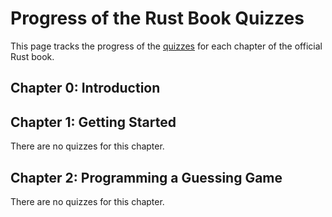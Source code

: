 # Progress of the Rust Book Quizzes

This page tracks the progress of the [quizzes](/rust-book-quizzes/introduction) for each chapter of the official Rust book.

## Chapter 0: Introduction

<QuizProgress
  :ids="['quiz-sample1','quiz-sample2','quiz-sample3']"
  :titles="['Sample Question 1: True or False','Sample Question 2: Multiple Choice','Sample Question 3: Multiple Choice with Multiple Answers']"
  :relativePaths="['introduction']"
  />

## Chapter 1: Getting Started

There are no quizzes for this chapter.

## Chapter 2: Programming a Guessing Game

There are no quizzes for this chapter.
